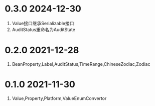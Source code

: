 # 0.3.0 2024-12-30
1. Value接口继承Serializable接口
2. AuditStatus重命名为AuditState

# 0.2.0 2021-12-28
1. BeanProperty,Label,AuditStatus,TimeRange,ChineseZodiac,Zodiac

# 0.1.0 2021-11-30
1. Value,Property,Platform,ValueEnumConvertor
